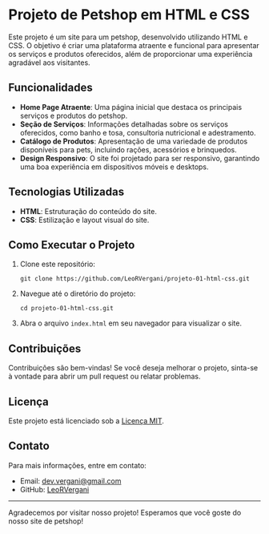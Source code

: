 # Projeto de Petshop em HTML e CSS

Este projeto é um site para um petshop, desenvolvido utilizando HTML e CSS. O objetivo é criar uma plataforma atraente e funcional para apresentar os serviços e produtos oferecidos, além de proporcionar uma experiência agradável aos visitantes.

## Funcionalidades

- **Home Page Atraente**: Uma página inicial que destaca os principais serviços e produtos do petshop.
- **Seção de Serviços**: Informações detalhadas sobre os serviços oferecidos, como banho e tosa, consultoria nutricional e adestramento.
- **Catálogo de Produtos**: Apresentação de uma variedade de produtos disponíveis para pets, incluindo rações, acessórios e brinquedos.
- **Design Responsivo**: O site foi projetado para ser responsivo, garantindo uma boa experiência em dispositivos móveis e desktops.

## Tecnologias Utilizadas

- **HTML**: Estruturação do conteúdo do site.
- **CSS**: Estilização e layout visual do site.

## Como Executar o Projeto

1. Clone este repositório:
   ```
   git clone https://github.com/LeoRVergani/projeto-01-html-css.git
   ```

2. Navegue até o diretório do projeto:
   ```
   cd projeto-01-html-css.git
   ```

3. Abra o arquivo `index.html` em seu navegador para visualizar o site.

## Contribuições

Contribuições são bem-vindas! Se você deseja melhorar o projeto, sinta-se à vontade para abrir um pull request ou relatar problemas.

## Licença

Este projeto está licenciado sob a [Licença MIT](LICENSE).

## Contato

Para mais informações, entre em contato:

- Email: dev.vergani@gmail.com
- GitHub: [LeoRVergani](https://github.com/leorvergani)

---

Agradecemos por visitar nosso projeto! Esperamos que você goste do nosso site de petshop!
